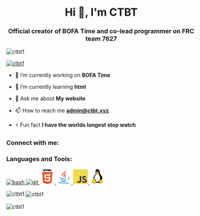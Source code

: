 <h1 align="center">Hi 👋, I'm CTBT</h1>
<h3 align="center">Official creator of BOFA Time and co-lead programmer on FRC team 7627</h3>

<p align="left"> <img src="https://komarev.com/ghpvc/?username=ctbt1&label=Profile%20views&color=0e75b6&style=flat" alt="ctbt1" /> </p>

<p align="left"> <a href="https://github.com/ryo-ma/github-profile-trophy"><img src="https://github-profile-trophy.vercel.app/?username=ctbt1" alt="ctbt1" /></a> </p>

- 🔭 I’m currently working on **BOFA Time**

- 🌱 I’m currently learning **html**

- 💬 Ask me about **My website**

- 📫 How to reach me **admin@ctbt.xyz**

- ⚡ Fun fact **I have the worlds longest stop watch**

<h3 align="left">Connect with me:</h3>
<p align="left">
</p>

<h3 align="left">Languages and Tools:</h3>
<p align="left"> <a href="https://www.gnu.org/software/bash/" target="_blank" rel="noreferrer"> <img src="https://www.vectorlogo.zone/logos/gnu_bash/gnu_bash-icon.svg" alt="bash" width="40" height="40"/> </a> <a href="https://git-scm.com/" target="_blank" rel="noreferrer"> <img src="https://www.vectorlogo.zone/logos/git-scm/git-scm-icon.svg" alt="git" width="40" height="40"/> </a> <a href="https://www.w3.org/html/" target="_blank" rel="noreferrer"> <img src="https://raw.githubusercontent.com/devicons/devicon/master/icons/html5/html5-original-wordmark.svg" alt="html5" width="40" height="40"/> </a> <a href="https://www.java.com" target="_blank" rel="noreferrer"> <img src="https://raw.githubusercontent.com/devicons/devicon/master/icons/java/java-original.svg" alt="java" width="40" height="40"/> </a> <a href="https://developer.mozilla.org/en-US/docs/Web/JavaScript" target="_blank" rel="noreferrer"> <img src="https://raw.githubusercontent.com/devicons/devicon/master/icons/javascript/javascript-original.svg" alt="javascript" width="40" height="40"/> </a> <a href="https://www.linux.org/" target="_blank" rel="noreferrer"> <img src="https://raw.githubusercontent.com/devicons/devicon/master/icons/linux/linux-original.svg" alt="linux" width="40" height="40"/> </a> </p>

<p><img align="left" src="https://github-readme-stats.vercel.app/api/top-langs?username=ctbt1&show_icons=true&locale=en&layout=compact" alt="ctbt1" /></p>

<p>&nbsp;<img align="center" src="https://github-readme-stats.vercel.app/api?username=ctbt1&show_icons=true&locale=en" alt="ctbt1" /></p>

<p><img align="center" src="https://github-readme-streak-stats.herokuapp.com/?user=ctbt1&" alt="ctbt1" /></p>
